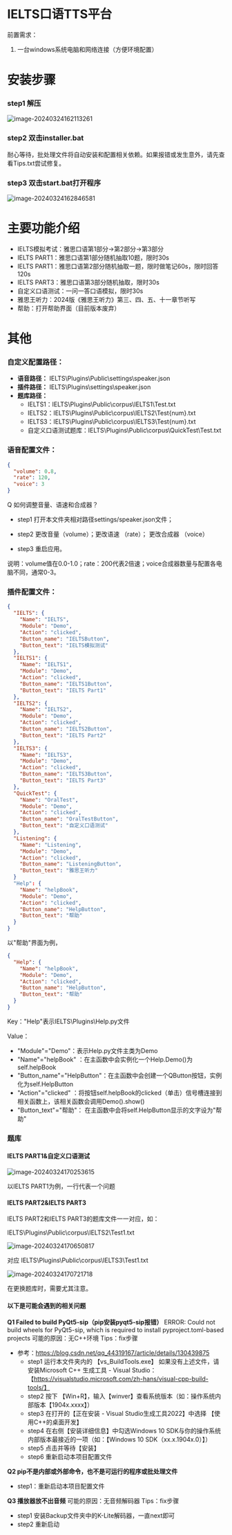 # IELTS口语TTS平台

前置需求：

1. 一台windows系统电脑和网络连接（方便环境配置）

# 安装步骤

### step1 解压

![image-20240324162113261](images//image-20240324162113262.png)

### step2 双击installer.bat

耐心等待，批处理文件将自动安装和配置相关依赖。如果报错或发生意外，请先查看Tips.txt尝试修复。

### step3 双击start.bat打开程序

![image-20240324162846581](images//image-20240324162846582.png)



# 主要功能介绍

- IELTS模拟考试：雅思口语第1部分->第2部分->第3部分
- IELTS PART1：雅思口语第1部分随机抽取10题，限时30s
- IELTS PART1：雅思口语第2部分随机抽取一题，限时做笔记60s，限时回答120s
- IELTS PART3：雅思口语第3部分随机抽取，限时30s
- 自定义口语测试：一问一答口语模拟，限时30s
- 雅思王听力：2024版《雅思王听力》第三、四、五、十一章节听写
- 帮助：打开帮助界面（目前版本废弃）


# 其他

### 自定义配置路径：

- **语音路径：** IELTS\Plugins\Public\settings\speaker.json
- **插件路径：** IELTS\Plugins\settings\speaker.json
- **题库路径：**
  - IELTS1：IELTS\Plugins\Public\corpus\IELTS1\Test.txt
  - IELTS2：IELTS\Plugins\Public\corpus\IELTS2\Test{num}.txt
  - IELTS3：IELTS\Plugins\Public\corpus\IELTS3\Test{num}.txt
  - 自定义口语测试题库：IELTS\Plugins\Public\corpus\QuickTest\Test.txt

### 语音配置文件：

```json
{
  "volume": 0.8,
  "rate": 120,
  "voice": 3
}
```

Q 如何调整音量、语速和合成器？

- step1 打开本文件夹相对路径settings/speaker.json文件；

- step2 更改音量（volume）；更改语速 （rate）； 更改合成器 （voice）
- step3 重启应用。

说明：volume值在0.0-1.0；rate：200代表2倍速；voice合成器数量与配置各电脑不同，通常0-3。

### 插件配置文件：

```json
{
  "IELTS": {
    "Name": "IELTS",
    "Module": "Demo",
    "Action": "clicked",
    "Button_name": "IELTSButton",
    "Button_text": "IELTS模拟测试"
  },
  "IELTS1": {
    "Name": "IELTS1",
    "Module": "Demo",
    "Action": "clicked",
    "Button_name": "IELTS1Button",
    "Button_text": "IELTS Part1"
  },
  "IELTS2": {
    "Name": "IELTS2",
    "Module": "Demo",
    "Action": "clicked",
    "Button_name": "IELTS2Button",
    "Button_text": "IELTS Part2"
  },
  "IELTS3": {
    "Name": "IELTS3",
    "Module": "Demo",
    "Action": "clicked",
    "Button_name": "IELTS3Button",
    "Button_text": "IELTS Part3"
  },
  "QuickTest": {
    "Name": "OralTest",
    "Module": "Demo",
    "Action": "clicked",
    "Button_name": "OralTestButton",
    "Button_text": "自定义口语测试"
  },
  "Listening": {
    "Name": "Listening",
    "Module": "Demo",
    "Action": "clicked",
    "Button_name": "ListeningButton",
    "Button_text": "雅思王听力"
  }
  "Help": {
    "Name": "helpBook",
    "Module": "Demo",
    "Action": "clicked",
    "Button_name": "HelpButton",
    "Button_text": "帮助"
  }
}
```

以"帮助"界面为例，

```json
{
  "Help": {
    "Name": "helpBook",
    "Module": "Demo",
    "Action": "clicked",
    "Button_name": "HelpButton",
    "Button_text": "帮助"
  }
}
```

Key："Help"表示IELTS\Plugins\Help.py文件

Value：

- "Module"="Demo"：表示Help.py文件主类为Demo
- "Name"="helpBook" ：在主函数中会实例化一个Help.Demo()为self.helpBook
- "Button_name"="HelpButton"：在主函数中会创建一个QButton按钮，实例化为self.HelpButton
- "Action"="clicked" ：将按钮self.helpBook的clicked（单击）信号槽连接到相关函数上，该相关函数会调用Demo().show()
- "Button_text"="帮助"： 在主函数中会将self.HelpButton显示的文字设为"帮助"

### 题库

#### IELTS PART1&自定义口语测试

![image-20240324170253615](E:\Desktop\Test\文档\image-20240324170253615.png)

以IELTS PART1为例，一行代表一个问题

#### IELTS PART2&IELTS PART3

IELTS PART2和IELTS PART3的题库文件一一对应，如：

IELTS\Plugins\Public\corpus\IELTS2\Test1.txt

![image-20240324170650817](E:\Desktop\Test\文档\image-20240324170650817.png)

对应 IELTS\Plugins\Public\corpus\IELTS3\Test1.txt

![image-20240324170721718](E:\Desktop\Test\文档\image-20240324170721718.png)

在更换题库时，需要尤其注意。



#### 以下是可能会遇到的相关问题

**Q1 Failed to build PyQt5-sip（pip安装pyqt5-sip报错）**
ERROR: Could not build wheels for PyQt5-sip, which is required to install pyproject.toml-based projects
可能的原因：无C++环境
Tips：fix步骤

- 参考：https://blog.csdn.net/qq_44319167/article/details/130439875
  - step1 运行本文件夹内的 【vs_BuildTools.exe】
    如果没有上述文件，请安装Microsoft C++ 生成工具 - Visual Studio：【https://visualstudio.microsoft.com/zh-hans/visual-cpp-build-tools/】
  - step2 按下 【Win+R】，输入【winver】查看系统版本（如：操作系统内部版本【1904x.xxxx】）
  - step3 在打开的【正在安装 - Visual Studio生成工具2022】中选择 【使用C++的桌面开发】
  - step4 在右侧【安装详细信息】中勾选Windows 10 SDK与你的操作系统内部版本最接近的一项（如：【Windows 10 SDK（xx.x.1904x.0）】）
  - step5 点击并等待【安装】
  - step6 重新启动本项目配置文件

**Q2 pip不是内部或外部命令，也不是可运行的程序或批处理文件**

- step1：重新启动本项目配置文件

**Q3 播放器放不出音频**
可能的原因：无音频解码器
Tips：fix步骤

- step1 安装Backup文件夹中的K-Lite解码器，一直next即可
- step2 重新启动

